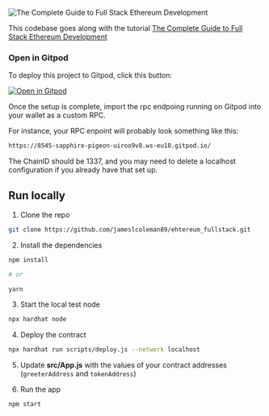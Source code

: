 ![The Complete Guide to Full Stack Ethereum Development
](https://dev-to-uploads.s3.amazonaws.com/uploads/articles/fxq0yu3jd7qw35itdxii.jpg)

This codebase goes along with the tutorial [The Complete Guide to Full Stack Ethereum Development](https://github.com/jameslcoleman89/ehtereum_fullstack.git)

### Open in Gitpod

To deploy this project to Gitpod, click this button:

[![Open in Gitpod](https://gitpod.io/button/open-in-gitpod.svg)](https://gitpod.io/#github.com/dabit3/full-stack-ethereum)

Once the setup is complete, import the rpc endpoing running on Gitpod into your wallet as a custom RPC.

For instance, your RPC enpoint will probably look something like this:

```sh
https://8545-sapphire-pigeon-uiroo9v8.ws-eu18.gitpod.io/
```

The ChainID should be 1337, and you may need to delete a localhost configuration if you already have that set up.

## Run locally

1. Clone the repo

```sh
git clone https://github.com/jameslcoleman89/ehtereum_fullstack.git
```

2. Install the dependencies

```sh
npm install

# or

yarn
```

3. Start the local test node

```sh
npx hardhat node
```

4. Deploy the contract

```sh
npx hardhat run scripts/deploy.js --network localhost
```

5. Update __src/App.js__ with the values of your contract addresses (`greeterAddress` and `tokenAddress`)

6. Run the app

```sh
npm start
```